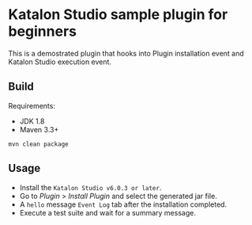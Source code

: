 # Katalon Studio sample plugin for beginners

This is a demostrated plugin that hooks into Plugin installation event and Katalon Studio execution event.

## Build

Requirements:
- JDK 1.8
- Maven 3.3+

`mvn clean package`

## Usage
- Install the `Katalon Studio v6.0.3 or later`.
- Go to *Plugin* > *Install Plugin* and select the generated jar file.
- A `hello` message `Event Log` tab after the installation completed. 
- Execute a test suite and wait for a summary message.